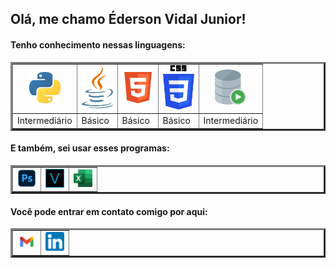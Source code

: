 <h2> Olá, me chamo Éderson Vidal Junior! </h2>

<h4>Tenho conhecimento nessas linguagens:</h4>
<table border="3">

  <tr align="center">
    <td><img src="https://github.com/Dunkode/Dunkode/blob/main/rep/Python.png" width= "50"></td>
    <td><img src="https://github.com/Dunkode/Dunkode/blob/main/rep/java.png" width= "50" >
    <td><img src="https://github.com/Dunkode/Dunkode/blob/main/rep/html5.png" width= "50">
    <td><img src="https://github.com/Dunkode/Dunkode/blob/main/rep/css3.png" width= "50" >
    <td><img src="https://github.com/Dunkode/Dunkode/blob/main/rep/oracle-sql.png" width= "50" >
  </tr>
  
  <tr>
  <td>Intermediário</td>
  <td>Básico</td>
  <td>Básico</td>
  <td>Básico</td>
  <td>Intermediário</td>
  </tr>
  
</table>

<h4>E também, sei usar esses programas:</h4>
<table border="3">
<tr align="center">
    <td><img src="https://github.com/Dunkode/Dunkode/blob/main/rep/photoshop.png" width= "30"></td>
    <td><img src="https://github.com/Dunkode/Dunkode/blob/main/rep/vegas.png" width= "30" ></td>
    <td><img src="https://github.com/Dunkode/Dunkode/blob/main/rep/excel.png" width= "30"></td>
  </tr>
  
</table>


<h4>Você pode entrar em contato comigo por aqui:</h4>
<table border="3">
<tr align="center">
    <td>
      <a href="edersonvidal137@gmail.com"><img src="https://github.com/Dunkode/Dunkode/blob/main/rep/gmail.png" width= "30"></a></td>
    <td>
  <a href="https://www.linkedin.com/in/edersonvidal/"><img src="https://github.com/Dunkode/Dunkode/blob/main/rep/linkedin.png" width= "30" ></a></td>
  </tr>
  
</table>
  
